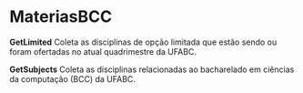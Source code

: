 # MateriasBCC
**GetLimited** Coleta as disciplinas de opção limitada que estão sendo ou foram ofertadas no atual quadrimestre da UFABC.

**GetSubjects** Coleta as disciplinas relacionadas ao bacharelado em ciências da computação (BCC) da UFABC.

